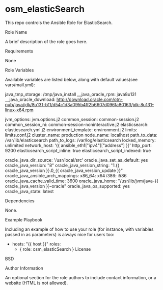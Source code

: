 # osm_elasticSearch
This repo controls the Ansible Role for ElasticSearch.

Role Name

A brief description of the role goes here.

Requirements

None

Role Variables

Available variables are listed below, along with default values(see vars/mail.yml):

java_tmp_storage: /tmp/java_install
__java_oracle_rpm: java8u131
__java_oracle_download: http://download.oracle.com/otn-pub/java/jdk/8u131-b11/d54c1d3a095b4ff2b6607d096fa80163/jdk-8u131-linux-x64.rpm

jvm_options: jvm.options.j2
common_session: common-session.j2
common_session_ni: common-session-noninteractive.j2
elasticsearch: elasticsearch.yml.j2
environment_template: environment.j2
limits: limits.conf.j2
cluster_name: production
node_name: localhost
path_to_data: /var/lib/elasticsearch 
path_to_logs: /var/log/elasticsearch
locked_memory: unlimited
network_host: '{{ ansible_eth1["ipv4"]["address"] }}'
http_port: 9200
elasticsearch_script_inline: true
elasticsearch_script_indexed: true

oracle_java_dir_source: '/usr/local/src'
oracle_java_set_as_default: yes
oracle_java_version: "8"
oracle_java_version_string: "1.{{ oracle_java_version }}.0_{{ oracle_java_version_update }}"
oracle_java_ansible_arch_mappings:
  x86_64: x64
  i386: i586
oracle_java_cache_valid_time: 3600
oracle_java_home: "/usr/lib/jvm/java-{{ oracle_java_version }}-oracle"
oracle_java_os_supported: yes
oracle_java_state: latest

Dependencies

None.

Example Playbook

Including an example of how to use your role (for instance, with variables passed in as parameters) is always nice for users too:

- hosts: "{{ host }}"
  roles:
     - { role: osm_elasticSearch }
License

BSD

Author Information

An optional section for the role authors to include contact information, or a website (HTML is not allowed).
